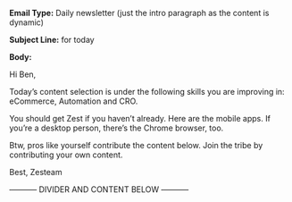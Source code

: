 **Email Type:** Daily newsletter (just the intro paragraph as the content is dynamic)

**Subject Line:** for today 

**Body:**

Hi Ben,

Today’s content selection is under the following skills you are improving in: eCommerce, Automation and CRO.

You should get Zest if you haven’t already. Here are the mobile apps. If you’re a desktop person, there’s the Chrome browser, too.

Btw, pros like yourself contribute the content below. Join the tribe by contributing your own content.

Best,
Zesteam

––––––– DIVIDER AND CONTENT BELOW –––––––
